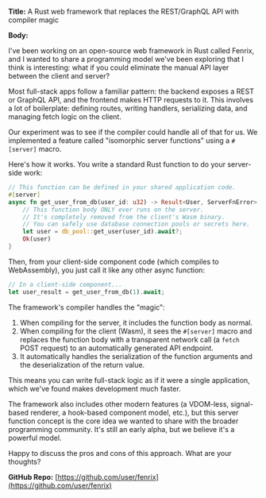**Title:** A Rust web framework that replaces the REST/GraphQL API with compiler magic

**Body:**

I've been working on an open-source web framework in Rust called Fenrix, and I wanted to share a programming model we've been exploring that I think is interesting: what if you could eliminate the manual API layer between the client and server?

Most full-stack apps follow a familiar pattern: the backend exposes a REST or GraphQL API, and the frontend makes HTTP requests to it. This involves a lot of boilerplate: defining routes, writing handlers, serializing data, and managing fetch logic on the client.

Our experiment was to see if the compiler could handle all of that for us. We implemented a feature called "isomorphic server functions" using a `#[server]` macro.

Here's how it works. You write a standard Rust function to do your server-side work:

```rust
// This function can be defined in your shared application code.
#[server]
async fn get_user_from_db(user_id: u32) -> Result<User, ServerFnError> {
    // This function body ONLY ever runs on the server.
    // It's completely removed from the client's Wasm binary.
    // You can safely use database connection pools or secrets here.
    let user = db_pool::get_user(user_id).await?;
    Ok(user)
}
```

Then, from your client-side component code (which compiles to WebAssembly), you just call it like any other async function:

```rust
// In a client-side component...
let user_result = get_user_from_db(1).await;
```

The framework's compiler handles the "magic":

1.  When compiling for the server, it includes the function body as normal.
2.  When compiling for the client (Wasm), it sees the `#[server]` macro and replaces the function body with a transparent network call (a `fetch` POST request) to an automatically generated API endpoint.
3.  It automatically handles the serialization of the function arguments and the deserialization of the return value.

This means you can write full-stack logic as if it were a single application, which we've found makes development much faster.

The framework also includes other modern features (a VDOM-less, signal-based renderer, a hook-based component model, etc.), but this server function concept is the core idea we wanted to share with the broader programming community. It's still an early alpha, but we believe it's a powerful model.

Happy to discuss the pros and cons of this approach. What are your thoughts?

**GitHub Repo:** [https://github.com/user/fenrix](https://github.com/user/fenrix)